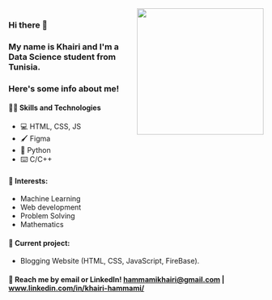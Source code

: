 <img align='right' src='https://user-images.githubusercontent.com/5713670/87202985-820dcb80-c2b6-11ea-9f56-7ec461c497c3.gif' width='250'>
                                                                                                                                  

### Hi there 👋
### My name is Khairi and I'm a Data Science student from Tunisia. 
### Here's some info about me!


#### 👨‍💻 Skills and Technologies
* 💻 HTML, CSS, JS
* 🖌 Figma
* 🐍 Python
* ⌨️ C/C++

#### 🌱 Interests:
* Machine Learning
* Web development
* Problem Solving
* Mathematics

#### 🔭 Current project: 
- Blogging Website (HTML, CSS, JavaScript, FireBase).

#### 💬 Reach me by email or LinkedIn!  hammamikhairi@gmail.com | www.linkedin.com/in/khairi-hammami/


<!--
Hiiiiiiiiiiiiiiiiiiiiiiiii :)
-->
